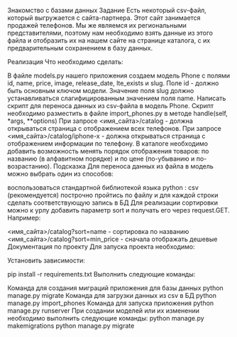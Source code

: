 Знакомство с базами данных
Задание
Есть некоторый csv-файл, который выгружается с сайта-партнера. Этот сайт занимается продажей телефонов. Мы же являемся их региональными представителями, поэтому нам необходимо взять данные из этого файла и отобразить их на нашем сайте на странице каталога, с их предварительным сохранением в базу данных.

Реализация
Что необходимо сделать:

В файле models.py нашего приложения создаем модель Phone с полями id, name, price, image, release_date, lte_exists и slug. Поле id - должно быть основным ключом модели.
Значение поля slug должно устанавливаться слагифицированным значением поля name.
Написать скрипт для переноса данных из csv-файла в модель Phone. Скрипт необходимо разместить в файле import_phones.py в методе handle(self, *args, **options)
При запросе <имя_сайта>/catalog - должна открываться страница с отображением всех телефонов.
При запросе <имя_сайта>/catalog/iphone-x - должна открываться страница с отображением информации по телефону.
В каталоге необходимо добавить возможность менять порядок отображения товаров: по названию (в алфавитном порядке) и по цене (по-убыванию и по-возрастанию).
Подсказка
Для переноса данных из файла в модель можно выбрать один из способов:

воспользоваться стандартной библиотекой языка python : csv (рекомендуется)
построчно пройтись по файлу и для каждой строки сделать соответствующую запись в БД
Для реализации сортировки можно к урлу добавить параметр sort и получать его через request.GET. Например:

<имя_сайта>/catalog?sort=name - сортировка по названию
<имя_сайта>/catalog?sort=min_price - сначала отображать дешевые
Документация по проекту
Для запуска проекта необходимо:

Установить зависимости:

pip install -r requirements.txt
Выполнить следующие команды:

Команда для создания миграций приложения для базы данных
python manage.py migrate
Команда для загрузки данных из csv в БД
python manage.py import_phones
Команда для запуска приложения
python manage.py runserver
При создании моделей или их изменении необходимо выполнить следующие команды:
python manage.py makemigrations
python manage.py migrate
